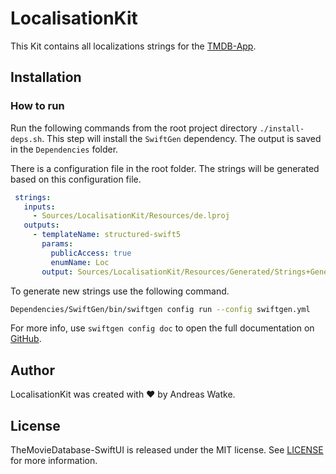 # LocalisationKit

This Kit contains all localizations strings for the [TMDB-App](https://github.com/awatke/TMDB-SwiftUI). 


## Installation

### How to run

Run the following commands from the root project directory `./install-deps.sh`. This step will install the `SwiftGen` dependency. The output is saved in the `Dependencies` folder. 

There is a configuration file in the root folder. The strings will be generated based on this configuration file.

```yml
 strings:
   inputs:
     - Sources/LocalisationKit/Resources/de.lproj
   outputs:
     - templateName: structured-swift5
       params:
         publicAccess: true
         enumName: Loc
       output: Sources/LocalisationKit/Resources/Generated/Strings+Generated.swift
```

To generate new strings use the following command. 

```sh
Dependencies/SwiftGen/bin/swiftgen config run --config swiftgen.yml 
```

For more info, use `swiftgen config doc` to open the full documentation on [GitHub](https://github.com/SwiftGen/SwiftGen/tree/6.4.0/Documentation).

## Author

LocalisationKit was created with ❤️ by Andreas Watke.


## License

TheMovieDatabase-SwiftUI is released under the MIT license. See [LICENSE](LICENSE) for more information.
